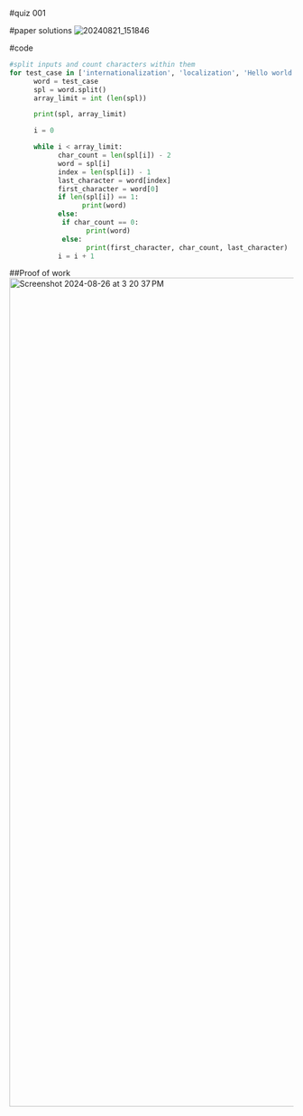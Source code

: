 #quiz 001


#paper solutions
![20240821_151846](https://github.com/user-attachments/assets/57c11eaf-08a4-42b2-aabb-37274d857cda)

#code
```.py
#split inputs and count characters within them
for test_case in ['internationalization', 'localization', 'Hello world !', '98 99 100 101 1062', '(codin) + (game) = (codingame)']:
      word = test_case
      spl = word.split()
      array_limit = int (len(spl))

      print(spl, array_limit)

      i = 0

      while i < array_limit:
            char_count = len(spl[i]) - 2
            word = spl[i]
            index = len(spl[i]) - 1
            last_character = word[index]
            first_character = word[0]
            if len(spl[i]) == 1:
                  print(word)
            else:
             if char_count == 0:
                   print(word)
             else:
                   print(first_character, char_count, last_character)
            i = i + 1
```

##Proof of work
<img width="1470" alt="Screenshot 2024-08-26 at 3 20 37 PM" src="https://github.com/user-attachments/assets/dc3677ee-8fbc-464b-b521-86224f045bdf">
